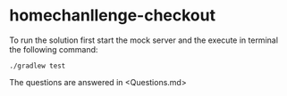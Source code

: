 # homechanllenge-checkout

To run the solution first start the mock server and the execute in terminal the following command:

```./gradlew test```

The questions are answered in <Questions.md>

